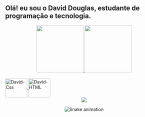 ## Olá! eu sou o David Douglas, estudante de programação e tecnologia.
<div align="center">
  <a href="https://github.com/Daviddouglaas">
  <img height="150em" src="https://github-readme-stats.vercel.app/api?username=Daviddouglaas&count_private=true&include_all_commits=true&show_icons=true&theme=merko&hide_border=false&show_owner=true"/>
    <img height="150em" src="https://github-readme-stats.vercel.app/api/top-langs/?username=Daviddouglaas&theme=merko&hide_border=false&&layout=compact"/>

</div>
<div style="display: inline_block"><br>

  <img align="center" alt="David-Css" height="60" width="70" src="https://cdn.jsdelivr.net/gh/devicons/devicon/icons/css3/css3-original-wordmark.svg" />
          
  <img align="center" alt="David-HTML" height="60" width="70" src="https://cdn.jsdelivr.net/gh/devicons/devicon/icons/html5/html5-original-wordmark.svg" />
  
  <div align="center">
    <a href="mailto:Daviddouglast.i@gmail.com"><img src="https://img.shields.io/badge/-Gmail-%23333?style=for-the-badge&logo=gmail&logoColor=white" target="_blank"></a>
</div>


  <div align="center">
  
  ![Snake animation](https://github.com/danielbped/danielbped/blob/output/github-contribution-grid-snake.svg)
  
</div>
